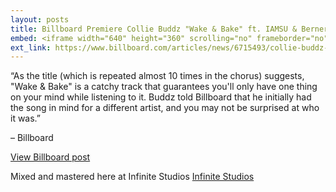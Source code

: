 ```yaml
---
layout: posts
title: Billboard Premiere Collie Buddz "Wake & Bake" ft. IAMSU & Berner
embed: <iframe width="640" height="360" scrolling="no" frameborder="no" allow="autoplay" src="https://w.soundcloud.com/player/?url=https%3A//api.soundcloud.com/tracks/225286672&color=%23ff5500&auto_play=false&hide_related=false&show_comments=true&show_user=true&show_reposts=false&show_teaser=true&visual=true"></iframe>
ext_link: https://www.billboard.com/articles/news/6715493/collie-buddz-premiere-wake-bake
---
```


“As the title (which is repeated almost 10 times in the chorus) suggests, "Wake & Bake" is a catchy track that guarantees you'll only have one thing on your mind while listening to it. Buddz told Billboard that he initially had the song in mind for a different artist, and you may not be surprised at who it was.”

– Billboard

[View Billboard post](https://www.billboard.com/articles/news/6715493/collie-buddz-premiere-wake-bake)

Mixed and mastered here at Infinite Studios [Infinite Studios](http://localhost:4000.html)


<!-- categories: [ music, Mixng, Mastering ] -->
